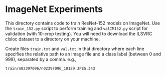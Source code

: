 # ImageNet Experiments

This directory contains code to train ResNet-152 models on ImageNet. Use the `train_152.py` script to perform training and `valIM152.py` script for validation (with 10-crop testing). You will need to download the ILSVRC clsloc dataset to a directory on your machine. 

Create files `train.txt` and `val.txt` in that directory where each line specifies the relative path to an image file and a class label (between 0 and 999), separated by a comma. e.g.,
```
train/n02397096/n02397096_10129.JPEG,343
```
